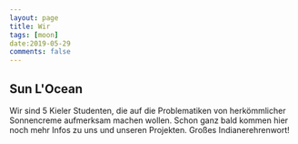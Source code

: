 ```yaml
---
layout: page
title: Wir
tags: [moon]
date:2019-05-29
comments: false
---
```

    
<!--<center><a href="http://taylantatli.github.io/Moon"><b>Moon</b></a> is a minimal, one column jekyll theme.</center>-->

## Sun L'Ocean
Wir sind 5 Kieler Studenten, die auf die Problematiken von herkömmlicher Sonnencreme aufmerksam machen wollen. Schon ganz bald kommen hier noch mehr Infos zu uns und unseren Projekten. Großes Indianerehrenwort!

